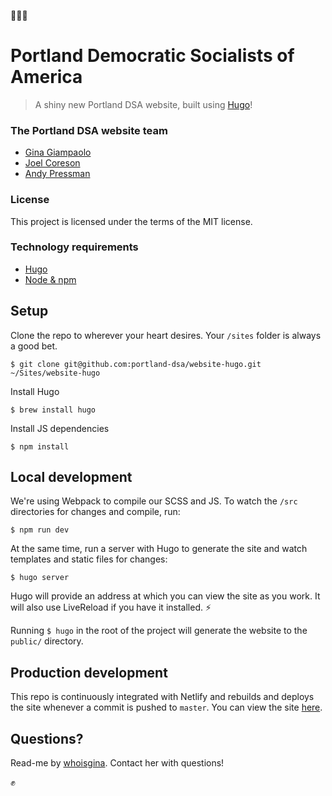 🌹🌹🌹
# Portland Democratic Socialists of America
> A shiny new Portland DSA website, built using [Hugo](https://gohugo.io/)!

### The Portland DSA website team
- [Gina Giampaolo](https://github.com/whoisgina)
- [Joel Coreson](https://github.com/fumb1e)
- [Andy Pressman](https://github.com/andypressman)

### License
This project is licensed under the terms of the MIT license.

### Technology requirements

- [Hugo](https://gohugo.io/)
- [Node & npm](https://docs.npmjs.com/getting-started/installing-node)

## Setup
Clone the repo to wherever your heart desires. Your `/sites` folder is always a good bet.

```
$ git clone git@github.com:portland-dsa/website-hugo.git ~/Sites/website-hugo
```

Install Hugo

```
$ brew install hugo
```

Install JS dependencies

```
$ npm install
```

## Local development

We're using Webpack to compile our SCSS and JS. To watch the `/src` directories for changes and compile, run:

```
$ npm run dev
```

At the same time, run a server with Hugo to generate the site and watch templates and static files for changes:

```
$ hugo server
```

Hugo will provide an address at which you can view the site as you work. It will also use LiveReload if you have it installed. ⚡

Running `$ hugo` in the root of the project will generate the website to the `public/` directory.

## Production development
This repo is continuously integrated with Netlify and rebuilds and deploys the site whenever a commit is pushed to `master`. You can view the site [here](http://portland-dsa.netlify.com).

## Questions?
Read-me by [whoisgina](https://github.com/whoisgina). Contact her with questions!

✊
